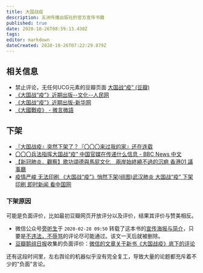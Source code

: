 ```yaml
---
title: 大国战疫
description: 五洲传播出版社的官方宣传书籍
published: true
date: 2020-10-26T08:59:13.438Z
tags:
editor: markdown
dateCreated: 2020-10-26T07:22:29.879Z
---
```


## 相关信息


+ 禁止评论，无任何UCG元素的豆瓣页面 [大国战“疫” (豆瓣)](https://web.archive.org/web/20200302160908/https://book.douban.com/subject/34973372/)
+ [《大国战“疫”》近期出版--文化--人民网](https://web.archive.org/web/20200226113647/http://culture.people.com.cn/n1/2020/0226/c1013-31605933.html)
+ [《大国战“疫”》近期出版-新华网](https://web.archive.org/web/20200929112439/http://www.xinhuanet.com/politics/2020-02/26/c_1125627516.htm)
+ [《大國戰疫》 - 微言微語](https://web.archive.org/web/20200414211946/http://www.rfi.fr/tw/中國/20200229-大國戰疫)

下架
----

+ [『大国战疫』突然下架了？『〇〇〇来过我的家』还在连载](https://web.archive.org/web/20200403063412/http://www.rfi.fr/cn/中国/20200301-大国战疫-突然下架了-〇〇〇来到我们家-还在连载)
+ [〇〇〇兵法指挥大国战“疫” 中国官媒在传递什么信息 - BBC News 中文](https://web.archive.org/web/20200910222554/https://www.bbc.com/zhongwen/simp/chinese-news-52291968)
+ [【新冠肺炎．觀察】歌功頌德與馬屁文化　兩岸始終繞不過的沉痾 香港01 議事廳](https://web.archive.org/web/20200304094815if_/https://www.hk01.com/議事廳/443118/新冠肺炎-觀察-歌功頌德與馬屁文化-兩岸始終繞不過的沉痾)
+ [疫情严峻 无法印刷 《大国战“疫”》悄然下架(组图)武汉肺炎 大国战“疫” 下架 印刷 即时新闻 看中国网](https://web.archive.org/web/20200317203753/https://www.secretchina.com/news/gb/2020/03/02/924835.html)

### 下架原因

可能是负面评价，比如最初豆瓣网页开放评分以及评价，结果其评价与赞美相反。

+ 微信公众号[旁听生](https://web.archive.org/web/20201026072733/https://freewechat.com/profile/MzI0NDE2NDk2Nw==)于 `2020-02-28 09:50` 转载了这本书的[宣传海报与简介](https://web.archive.org/web/20201026073214/https://freewechat.com/a/MzI0NDE2NDk2Nw==/2651114440/1)，只要是[不违法，不辱骂](https://web.archive.org/web/20200830011841/https://chinadigitaltimes.net/chinese/2020/02/【异闻观止】旁听生-《大国战疫》出版：中国/ "作者回复3544赞评论的原话")的评论尽可能通过。该文一天后就被删除。
+ [豆瓣鹅组日报](https://twitter.com/dbezuqun)收集的负面评价：[微信的文章关于新书《大国战疫》底下的评论](https://archive.is/bZDMz "https://twitter.com/dbezuqun/status/1233359063666188290")

还有这段时间里，左右舆论的机器似乎没有完全复工，导致大量的论题都充斥着不少的"负面"言论。

